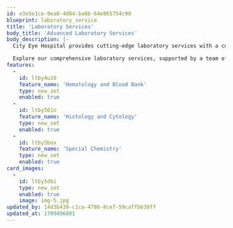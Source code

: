 ```yaml
---
id: e3e5e1ce-9ea0-4d84-ba8b-64e865754c90
blueprint: laboratory_service
title: 'Laboratory Services'
body_title: 'Advanced Laboratory Services'
body_description: |-
  City Eye Hospital provides cutting-edge laboratory services with a commitment to accuracy and efficiency. Our state-of-the-art facilities ensure precise diagnostics and timely results, empowering our healthcare professionals to deliver exceptional care.

  Explore our comprehensive laboratory services, supported by a team of skilled professionals dedicated to maintaining the highest standards in healthcare.
features:
  -
    id: ltby4u18
    feature_name: 'Hematology and Blood Bank'
    type: new_set
    enabled: true
  -
    id: ltby561o
    feature_name: 'Histology and Cytology'
    type: new_set
    enabled: true
  -
    id: ltby5box
    feature_name: 'Special Chemistry'
    type: new_set
    enabled: true
card_images:
  -
    id: ltby5dbi
    type: new_set
    enabled: true
    image: img-5.jpg
updated_by: 14d3b439-c1ca-4786-8ce7-59caffb630ff
updated_at: 1709496801
---
```

